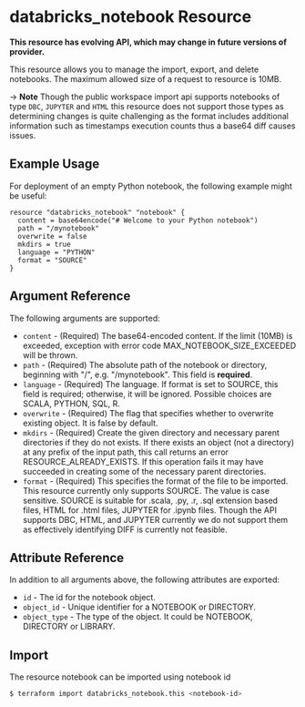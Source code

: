 # databricks_notebook Resource

**This resource has evolving API, which may change in future versions of provider.**

This resource allows you to manage the import, export, and delete notebooks. The maximum allowed size of a 
request to resource is 10MB. 

-> **Note** Though the public workspace import api supports notebooks of type `DBC`, `JUPYTER` and `HTML` this resource does not support 
those types as determining changes is quite challenging as the format includes additional information such as timestamps 
execution counts thus a base64 diff causes issues.


## Example Usage

For deployment of an empty Python notebook, the following example might be useful:

```hcl
resource "databricks_notebook" "notebook" {
  content = base64encode("# Welcome to your Python notebook")
  path = "/mynotebook"
  overwrite = false
  mkdirs = true
  language = "PYTHON"
  format = "SOURCE"
}
```
    
## Argument Reference

The following arguments are supported:

* `content` - (Required) The base64-encoded content. If the limit (10MB) is exceeded, exception with error code MAX_NOTEBOOK_SIZE_EXCEEDED will be thrown.
* `path` -  (Required) The absolute path of the notebook or directory, beginning with "/", e.g. "/mynotebook". This field is **required**.
* `language` -  (Required) The language. If format is set to SOURCE, this field is required; otherwise, it will be ignored. Possible choices are SCALA, PYTHON, SQL, R.
* `overwrite` - (Required) The flag that specifies whether to overwrite existing object. It is false by default.
* `mkdirs` - (Required) Create the given directory and necessary parent directories if they do not exists. If there exists an object (not a directory) at any prefix of the input path, this call returns an error RESOURCE_ALREADY_EXISTS. If this operation fails it may have succeeded in creating some of the necessary parent directories.
* `format` -  (Required) This specifies the format of the file to be imported. This resource currently only supports SOURCE. The value is case sensitive. SOURCE is suitable for .scala, .py, .r, .sql extension based files, HTML for .html files, JUPYTER for .ipynb files. Though the API supports DBC, HTML, and JUPYTER currently we do not support them as effectively identifying DIFF is currently not feasible.

## Attribute Reference

In addition to all arguments above, the following attributes are exported:

* `id` -  The id for the notebook object.
* `object_id` -  Unique identifier for a NOTEBOOK or DIRECTORY.
* `object_type` -  The type of the object. It could be NOTEBOOK, DIRECTORY or LIBRARY.

## Import

The resource notebook can be imported using notebook id

```bash
$ terraform import databricks_notebook.this <notebook-id>
```